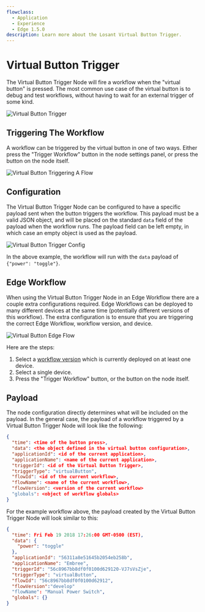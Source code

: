 ```yaml
---
flowclass:
  - Application
  - Experience
  - Edge 1.5.0
description: Learn more about the Losant Virtual Button Trigger.
---
```


# Virtual Button Trigger

The Virtual Button Trigger Node will fire a workflow when the "virtual button" is pressed. The most common use case of the virtual button is to debug and test workflows, without having to wait for an external trigger of some kind.

![Virtual Button Trigger](/images/workflows/triggers/virtual-button-trigger.png "Virtual Button Trigger")

## Triggering The Workflow

A workflow can be triggered by the virtual button in one of two ways. Either press the "Trigger Workflow" button in the node settings panel, or press the button on the node itself.

![Virtual Button Triggering A Flow](/images/workflows/triggers/virtual-button-trigger-buttons.png "Virtual Button Triggering A Flow")

## Configuration

The Virtual Button Trigger Node can be configured to have a specific payload sent when the button triggers the workflow. This payload must be a valid JSON object, and will be placed on the standard `data` field of the payload when the workflow runs. The payload field can be left empty, in which case an empty object is used as the payload.

![Virtual Button Trigger Config](/images/workflows/triggers/virtual-button-trigger-config.png "Virtual Button Trigger Config")

In the above example, the workflow will run with the `data` payload of `{"power": "toggle"}`.

## Edge Workflow

When using the Virtual Button Trigger Node in an Edge Workflow there are a couple extra configurations required. Edge Workflows can be deployed to many different devices at the same time (potentially different versions of this workflow). The extra configuration is to ensure that you are triggering the correct Edge Workflow, workflow version, and device.

![Virtual Button Edge Flow](/images/workflows/triggers/virtual-button-trigger-edge.png "Virtual Button Edge Flow")

Here are the steps:

1. Select a [workflow version](/workflows/versioning/) which is currently deployed on at least one device.
1. Select a single device.
1. Press the "Trigger Workflow" button, or the button on the node itself.

## Payload

The node configuration directly determines what will be included on the payload. In the general case, the payload of a workflow triggered by a Virtual Button Trigger Node will look like the following:

```json
{
  "time": <time of the button press>,
  "data": <the object defined in the virtual button configuration>,
  "applicationId": <id of the current application>,
  "applicationName": <name of the current application>,
  "triggerId": <id of the Virtual Button Trigger>,
  "triggerType": "virtualButton",
  "flowId": <id of the current workflow>,
  "flowName": <name of the current workflow>,
  "flowVersion": <version of the current workflow>
  "globals": <object of workflow globals>
}
```

For the example workflow above, the payload created by the Virtual Button Trigger Node will look similar to this:

```json
{
  "time": Fri Feb 19 2018 17:26:00 GMT-0500 (EST),
  "data": {
    "power": "toggle"
  },
  "applicationId": "56311a8e51645b2054eb258b",
  "applicationName": "Embree",
  "triggerId": "56c8967bb8df0f0100d629120-VJ7sVsZje",
  "triggerType": "virtualButton",
  "flowId": "56c8967bb8df0f0100d62912",
  "flowVersion":"develop"
  "flowName": "Manual Power Switch",
  "globals": {}
}
```
